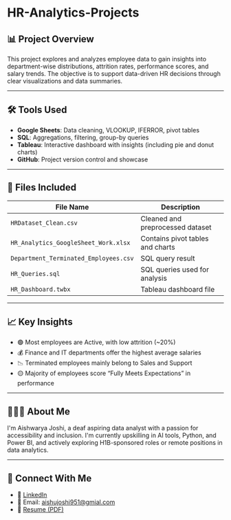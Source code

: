 # HR-Analytics-Projects

## 📊 Project Overview
This project explores and analyzes employee data to gain insights into department-wise distributions, attrition rates, performance scores, and salary trends. The objective is to support data-driven HR decisions through clear visualizations and data summaries.

---

## 🛠️ Tools Used
- **Google Sheets**: Data cleaning, VLOOKUP, IFERROR, pivot tables
- **SQL**: Aggregations, filtering, group-by queries
- **Tableau**: Interactive dashboard with insights (including pie and donut charts)
- **GitHub**: Project version control and showcase

---

## 📁 Files Included
| File Name | Description |
|-----------|-------------|
| `HRDataset_Clean.csv` | Cleaned and preprocessed dataset |
| `HR_Analytics_GoogleSheet_Work.xlsx` | Contains pivot tables and charts |
| `Department_Terminated_Employees.csv` | SQL query result |
| `HR_Queries.sql` | SQL queries used for analysis |
| `HR_Dashboard.twbx` | Tableau dashboard file |

---

## 📈 Key Insights
- 🟢 Most employees are Active, with low attrition (~20%)
- 💰 Finance and IT departments offer the highest average salaries
- 📉 Terminated employees mainly belong to Sales and Support
- 🟡 Majority of employees score “Fully Meets Expectations” in performance

---

## 👩🏻‍💻 About Me
I'm Aishwarya Joshi, a deaf aspiring data analyst with a passion for accessibility and inclusion. I'm currently upskilling in AI tools, Python, and Power BI, and actively exploring H1B-sponsored roles or remote positions in data analytics.

---

## 🔗 Connect With Me
- 💼 [LinkedIn](https://www.linkedin.com/in/aishwarya-joshi)
- 📧 Email: aishujoshi951@gmial.com
- 📂 [Resume (PDF)](https://github.com/Aishu2468/Aishwarya_Joshi_Resume_2025.pdf)
